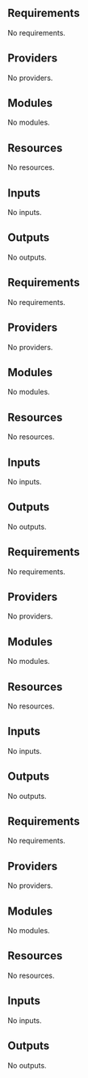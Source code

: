 ## Requirements

No requirements.

## Providers

No providers.

## Modules

No modules.

## Resources

No resources.

## Inputs

No inputs.

## Outputs

No outputs.
## Requirements

No requirements.

## Providers

No providers.

## Modules

No modules.

## Resources

No resources.

## Inputs

No inputs.

## Outputs

No outputs.
## Requirements

No requirements.

## Providers

No providers.

## Modules

No modules.

## Resources

No resources.

## Inputs

No inputs.

## Outputs

No outputs.
## Requirements

No requirements.

## Providers

No providers.

## Modules

No modules.

## Resources

No resources.

## Inputs

No inputs.

## Outputs

No outputs.
